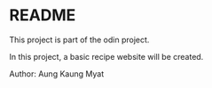 # README
This project is part of the odin project.

In this project, a basic recipe website will be created.

Author: Aung Kaung Myat
